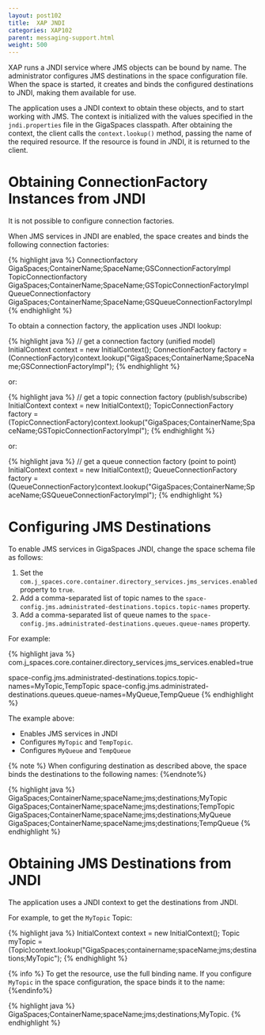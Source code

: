 ```yaml
---
layout: post102
title:  XAP JNDI
categories: XAP102
parent: messaging-support.html
weight: 500
---
```




XAP runs a JNDI service where JMS objects can be bound by name. The administrator configures JMS destinations in the space configuration file. When the space is started, it creates and binds the configured destinations to JNDI, making them available for use.

The application uses a JNDI context to obtain these objects, and to start working with JMS. The context is initialized with the values specified in the `jndi.properties` file in the GigaSpaces classpath. After obtaining the context, the client calls the `context.lookup()` method, passing the name of the required resource. If the resource is found in JNDI, it is returned to the client.

# Obtaining ConnectionFactory Instances from JNDI

It is not possible to configure connection factories.

When JMS services in JNDI are enabled, the space creates and binds the following connection factories:

{% highlight java %}
Connectionfactory           GigaSpaces;ContainerName;SpaceName;GSConnectionFactoryImpl
TopicConnectionfactory      GigaSpaces;ContainerName;SpaceName;GSTopicConnectionFactoryImpl
QueueConnectionfactory      GigaSpaces;ContainerName;SpaceName;GSQueueConnectionFactoryImpl
{% endhighlight %}

To obtain a connection factory, the application uses JNDI lookup:

{% highlight java %}
// get a connection factory (unified model)
InitialContext context = new InitialContext();
ConnectionFactory factory = (ConnectionFactory)context.lookup("GigaSpaces;ContainerName;SpaceName;GSConnectionFactoryImpl");
{% endhighlight %}

or:

{% highlight java %}
// get a topic connection factory (publish/subscribe)
InitialContext context = new InitialContext();
TopicConnectionFactory factory = (TopicConnectionFactory)context.lookup("GigaSpaces;ContainerName;SpaceName;GSTopicConnectionFactoryImpl");
{% endhighlight %}

or:

{% highlight java %}
// get a queue connection factory (point to point)
InitialContext context = new InitialContext();
QueueConnectionFactory factory = (QueueConnectionFactory)context.lookup("GigaSpaces;ContainerName;SpaceName;GSQueueConnectionFactoryImpl");
{% endhighlight %}

# Configuring JMS Destinations

To enable JMS services in GigaSpaces JNDI, change the space schema file as follows:

1. Set the `com.j_spaces.core.container.directory_services.jms_services.enabled` property to `true`.
1. Add a comma-separated list of topic names to the `space-config.jms.administrated-destinations.topics.topic-names` property.
1. Add a comma-separated list of queue names to the `space-config.jms.administrated-destinations.queues.queue-names` property.

For example:

{% highlight java %}
com.j_spaces.core.container.directory_services.jms_services.enabled=true

space-config.jms.administrated-destinations.topics.topic-names=MyTopic,TempTopic
space-config.jms.administrated-destinations.queues.queue-names=MyQueue,TempQueue
{% endhighlight %}

The example above:

- Enables JMS services in JNDI
- Configures `MyTopic` and `TempTopic`.
- Configures `MyQueue` and `TempQueue`

{% note %}
When configuring destination as described above, the space binds the destinations to the following names:
{%endnote%}

{% highlight java %}
GigaSpaces;ContainerName;spaceName;jms;destinations;MyTopic
GigaSpaces;ContainerName;spaceName;jms;destinations;TempTopic
GigaSpaces;ContainerName;spaceName;jms;destinations;MyQueue
GigaSpaces;ContainerName;spaceName;jms;destinations;TempQueue
{% endhighlight %}

# Obtaining JMS Destinations from JNDI

The application uses a JNDI context to get the destinations from JNDI.

For example, to get the `MyTopic` Topic:

{% highlight java %}
InitialContext context = new InitialContext();
Topic myTopic = (Topic)context.lookup("GigaSpaces;containername;spaceName;jms;destinations;MyTopic");
{% endhighlight %}

{% info %}
To get the resource, use the full binding name. If you configure `MyTopic` in the space configuration, the space binds it to the name:
{%endinfo%}

{% highlight java %}
GigaSpaces;ContainerName;spaceName;jms;destinations;MyTopic.
{% endhighlight %}
